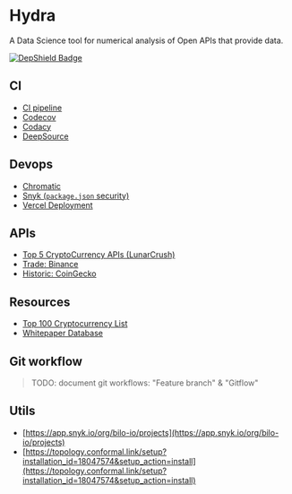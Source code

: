 # Hydra

A Data Science tool for numerical analysis of Open APIs that provide data.

[![DepShield Badge](https://depshield.sonatype.org/badges/bilo-io/hydra/depshield.svg)](https://depshield.github.io)

## CI

- [CI pipeline](https://github.com/bilo-io/hydra/actions/workflows/CI.yml)
- [Codecov](https://app.codecov.io/gh/bilo-io/hydra)
- [Codacy](https://app.codacy.com/gh/bilo-io/hydra/dashboard)
- [DeepSource](https://deepsource.io/gh/bilo-io/hydra/)

## Devops

- [Chromatic](https://www.chromatic.com/builds?appId=60e4baad0268f0003b338149&branch=feature%2Fci-testing)
- [Snyk (`package.json` security)](https://app.snyk.io/org/bilo-io/project/5a81d38a-9470-4a4d-8534-c7b091589784)
- [Vercel Deployment](https://hydra.vercel.app/)

## APIs

- [Top 5 CryptoCurrency APIs (LunarCrush)](https://towardsdatascience.com/top-5-best-cryptocurrency-apis-for-developers-32475d2eb749)
- [Trade: Binance](https://www.binance.com/en/support/faq/c-6)
- [Historic: CoinGecko](https://www.coingecko.com/api/documentations/v3#/)

## Resources

- [Top 100 Cryptocurrency List](https://coinnws.com/cryptocurrency-list/)
- [Whitepaper Database](https://coinnws.com/whitepaper-database/)

## Git workflow

> TODO: document git workflows: "Feature branch" & "Gitflow"

## Utils

- [https://app.snyk.io/org/bilo-io/projects](https://app.snyk.io/org/bilo-io/projects)
- [https://topology.conformal.link/setup?installation_id=18047574&setup_action=install](https://topology.conformal.link/setup?installation_id=18047574&setup_action=install)
